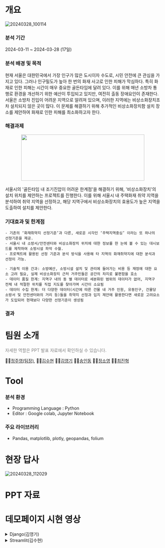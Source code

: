 # 개요
![20240328_100114](https://github.com/j2nhyeok/team_mini_project/assets/103464891/5a778afe-fd76-4ae1-82c9-4c970563add7)
### 분석 기간  </br>
2024-03-11 ~ 2024-03-28 (17일)
### 분석 배경 및 목적
현재 서울은 대한민국에서 가장 인구가 많은 도시이자 수도로, 시민 안전에 큰 관심을 가지고 있다. 그러나 인구밀도가 높아 한 번의 화재 사고로 인한 피해가 막심하다. 특히 화재로 인한 피해는 시간이 매우 중요한 골든타임에 달려 있다. 이를 위해 매년 소방차 통행로 환경을 개선하기 위한 예산이 투입되고 있지만, 여전히 출동 장애요인이 존재한다. 서울은 소방차 진입이 어려운 지역으로 알려져 있으며, 이러한 지역에는 비상소화장치조차 설치되지 않은 곳이 많다. 이 문제를 해결하기 위해 추가적인 비상소화장치함 설치 장소를 제안하여 화재로 인한 피해를 최소화하고자 한다.

### 해결과제 
<center>
<img src="https://github.com/j2nhyeok/Semi-project/assets/103464891/145e46e9-b8b7-4d95-976a-e4be9867a601" width="400" height="150"/></br>
</center></br>
서울시의 '골든타임 내 조기진압이 어려운 한계점'을 해결하기 위해, '비상소화장치'의 설치 위치를 제안하는 프로젝트를 진행한다. 이를 위해 서울시 내 주택화재 취약 지역을 분석하여 취약 지역을 선정하고, 해당 지역구에서 비상소화장치의 효용도가 높은 지역을 도출하여 설치를 제안한다.

### 기대효과 및 한계점
```
- 기존의 ‘화재취약지 선정기준’과 다른, 새로운 시각인 ‘주택지역중심’ 이라는 또 하나의 선정기준을 제공.
- 서울시 내 소방서/안전센터와 비상소화장치 위치에 대한 정보를 한 눈에 볼 수 있는 대시보드를 제작하여 소방시설 파악 수월.
- 프로젝트에 활용된 선정 기준과 분석 방식을 사용해 타 지역의 화재취약지에 대한 분석과 선정이 가능.

- 기술적 이용 간과: 소방예산, 소방시설 설치 및 관리에 들어가는 비용 등 재정에 대한 요소 고려 필요, 실제 비상소화장치 근처 거주민들은 공간의 차지로 불편함을 호소
- 데이터 품질 한계: 지역구 내의 동 별 데이터로 세분화된 범위의 데이터가 없어, 지역구 전체 내 적절한 위치를 직접 지도를 찾아가며 시간이 소요됨 
- 데이터 수집 한계: 더 다양한 데이터(시간에 따른 건물 내 거주 인원, 유동인구, 건물당 소방서 및 안전센터와의 거리 등)들을 취약지 선정과 입지 제안에 활용한다면 새로운 고려요소가 도입되어 현재보다 다양한 선정기준이 생성됨
```

### 결과

# 팀원 소개
<span style="color:#808080">자세한 역할은 PPT 발표 자료에서 확인하실 수 있습니다. </span>

🙋‍♀️[정주영(팀장)](https://github.com/Ju0s),
🙋‍♀️[김수현](https://github.com/suhyeon0325) 
🙋‍♀️[김영기](https://github.com/Y0un9Ki) 
🙋‍♀️[송인동](https://github.com/indongspace) 
🙋‍♀️[정소영](https://github.com/Jsoyoung) 
🙋‍♀️[최진혁](https://github.com/j2nhyeok)


# Tool
### 분석 환경 
- Programming Language : Python
- Editor : Google colab, Jupyter Notebook
### 주요 라이브러리
- Pandas, matplotlib, plotly, geopandas, folium
# 현장 답사
![20240328_112029](https://github.com/j2nhyeok/Semi-project/assets/103464891/daadf848-4468-4307-804f-20dde06e1cd4)


# PPT 자료
# 데모페이지 시현 영상

<details><summary> Django(김영기)
</summary>

*Write here!*
</details>

<details><summary> Streamlit(김수현)
</summary>

*Write here!*
</details>


